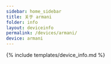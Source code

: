 ```yaml
---
sidebar: home_sidebar
title: 关于 armani
folder: info
layout: deviceinfo
permalink: /devices/armani/
device: armani
---
```

{% include templates/device_info.md %}
